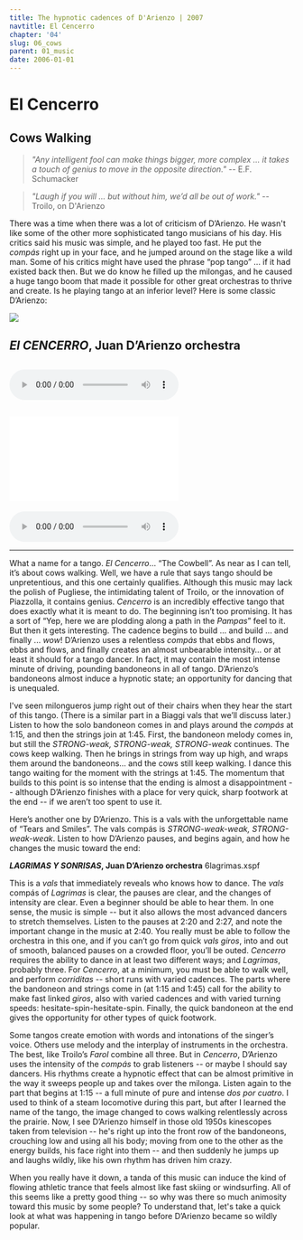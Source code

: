 ```yaml
---
title: The hypnotic cadences of D'Arienzo | 2007
navtitle: El Cencerro
chapter: '04'
slug: 06_cows
parent: 01_music
date: 2006-01-01
---
```

# El Cencerro
## Cows Walking

> _"Any intelligent fool can make things bigger, more complex ...
> it takes a touch of genius to move in the opposite direction."_
> -- E.F. Schumacker

> _"Laugh if you will ... but without him, we’d all be out of work."_
> -- Troilo, on D'Arienzo

There was a time when there was a lot of criticism of D’Arienzo. He wasn't like some of the other more sophisticated tango musicians of his day. His critics said his music was simple, and he played too fast. He put the _compás_ right up in your face, and he jumped around on the stage like a wild man. Some of his critics might have used the phrase “pop tango” ... if it had existed back then. But we do know he filled up the milongas, and he caused a huge tango boom that made it possible for other great orchestras to thrive and create. Is he playing tango at an inferior level? Here is some classic D’Arienzo:


![](/4_pics/6cows/image004.jpg)

**_El CENCERRO_, Juan D’Arienzo orchestra**
-----
<audio src="http://www.tangoandchaos.ru/Music/4-06-1-The_hypnotic_cadences_of_DArienzo-2007.mp3" controls="controls"></audio>
-----

![click to listen el cencerro](/media/6cows.xspf)
-----

<!--audio src="/media/6cows.xspf" controls="controls"><audio-->
<audio src="/Tangos/D'Arienzo El Cencerro.mp3" controls="controls"><audio>


-----

What a name for a tango. _El Cencerro_… “The Cowbell”. As near as I can tell, it’s about cows walking. Well, we have a rule that says tango should be unpretentious, and this one certainly qualifies. Although this music may lack the polish of Pugliese, the intimidating talent of Troilo, or the innovation of Piazzolla, it contains genius. _Cencerro_ is an incredibly effective tango that does exactly what it is meant to do. The beginning isn’t too promising. It has a sort of “Yep, here we are plodding along a path in the _Pampas_” feel to it. But then it gets interesting. The cadence begins to build ... and build ... and finally ... _wow_! D’Arienzo uses a relentless _compás_ that ebbs and flows, ebbs and flows, and finally creates an almost unbearable intensity… or at least it should for a tango dancer. In fact, it may contain the most intense minute of driving, pounding bandoneons in all of tango. D’Arienzo’s bandoneons almost induce a hypnotic state; an opportunity for dancing that is unequaled.

I've seen milongueros jump right out of their chairs when they hear the start of this tango. (There is a similar part in a Biaggi vals that we’ll discuss later.) Listen to how the solo bandoneon comes in and plays around the _compás_ at 1:15, and then the strings join at 1:45. First, the bandoneon melody comes in, but still the _STRONG-weak, STRONG-weak, STRONG-weak_ continues. The cows keep walking. Then he brings in strings from way up high, and wraps them around the bandoneons… and the cows still keep walking. I dance this tango waiting for the moment with the strings at 1:45. The momentum that builds to this point is so intense that the ending is almost a disappointment -- although D’Arienzo finishes with a place for very quick, sharp footwork at the end -- if we aren’t too spent to use it.

Here’s another one by D’Arienzo. This is a vals with the unforgettable name of “Tears and Smiles”. The vals compás is _STRONG-weak-weak, STRONG-weak-weak_. Listen to how D’Arienzo pauses, and begins again, and how he changes the music toward the end:

**_LAGRIMAS Y SONRISAS_, Juan D’Arienzo orchestra**
6lagrimas.xspf

This is a _vals_ that immediately reveals who knows how to dance. The _vals_ compás of _Lagrimas_ is clear, the pauses are clear, and the changes of intensity are clear. Even a beginner should be able to hear them. In one sense, the music is simple -- but it also allows the most advanced dancers to stretch themselves. Listen to the pauses at 2:20 and 2:27, and note the important change in the music at 2:40. You really must be able to follow the orchestra in this one, and if you can’t go from quick _vals giros_, into and out of smooth, balanced pauses on a crowded floor, you’ll be outed.  _Cencerro_ requires the ability to dance in at least two different ways; and _Lagrimas_, probably three. For _Cencerro_, at a minimum, you must be able to walk well, and perform _corriditas_ -- short runs with varied cadences. The parts where the bandoneon and strings come in (at 1:15 and 1:45) call for the ability to make fast linked _giros_, also with varied cadences and with varied turning speeds: hesitate-spin-hesitate-spin. Finally, the quick bandoneon at the end gives the opportunity for other types of quick footwork.

Some tangos create emotion with words and intonations of the singer’s voice. Others use melody and the interplay of instruments in the orchestra. The best, like Troilo’s _Farol_ combine all three. But in _Cencerro_, D’Arienzo uses the intensity of the _compás_ to grab listeners -- or maybe I should say dancers. His rhythms create a hypnotic effect that can be almost primitive in the way it sweeps people up and takes over the milonga. Listen again to the part that begins at 1:15 -- a full minute of pure and intense _dos por cuatro_. I used to think of a steam locomotive during this part, but after I learned the name of the tango, the image changed to cows walking relentlessly across the prairie. Now, I see D’Arienzo himself in those old 1950s kinescopes taken from television -- he's right up into the front row of the bandoneons, crouching low and using all his body; moving from one to the other as the energy builds, his face right into them -- and then suddenly he jumps up and laughs wildly, like his own rhythm has driven him crazy.

When you really have it down, a tanda of this music can induce the kind of flowing athletic trance that feels almost like fast skiing or windsurfing.  All of this seems like a pretty good thing -- so why was there so much animosity toward this music by some people? To understand that, let's take a quick look at what was happening in tango before D’Arienzo became so wildly popular.
